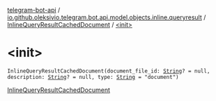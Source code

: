 [telegram-bot-api](../../index.md) / [io.github.oleksivio.telegram.bot.api.model.objects.inline.queryresult](../index.md) / [InlineQueryResultCachedDocument](index.md) / [&lt;init&gt;](./-init-.md)

# &lt;init&gt;

`InlineQueryResultCachedDocument(document_file_id: `[`String`](https://kotlinlang.org/api/latest/jvm/stdlib/kotlin/-string/index.html)`? = null, description: `[`String`](https://kotlinlang.org/api/latest/jvm/stdlib/kotlin/-string/index.html)`? = null, type: `[`String`](https://kotlinlang.org/api/latest/jvm/stdlib/kotlin/-string/index.html)` = "document")`

[InlineQueryResultCachedDocument](https://core.telegram.org/bots/api/#inlinequeryresultcacheddocument)

